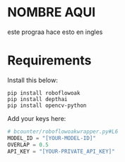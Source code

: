 # NOMBRE AQUI

este prograa hace esto en ingles

# Requirements
Install this below:
```shell
pip install roboflowoak
pip install depthai
pip install opencv-python
```
Add your keys here:
```python
# bcounter/roboflowoakwrapper.py#L6
MODEL_ID = "[YOUR-MODEL-ID]"
OVERLAP = 0.5
API_KEY = "[YOUR-PRIVATE_API_KEY]"
```